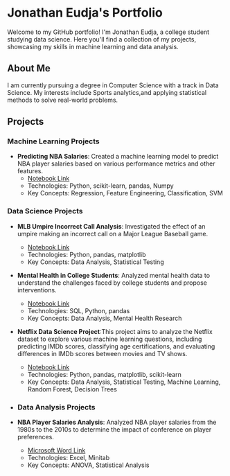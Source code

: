 # Jonathan Eudja's Portfolio

Welcome to my GitHub portfolio! I'm Jonathan Eudja, a college student studying data science. Here you'll find a collection of my projects, showcasing my skills in machine learning and data analysis.

## About Me
I am currently pursuing a degree in Computer Science with a track in Data Science. My interests include Sports analytics,and applying statistical methods to solve real-world problems.

## Projects

### Machine Learning Projects 
- **Predicting NBA Salaries**: Created a machine learning model to predict NBA player salaries based on various performance metrics and other features. 
  - [Notebook Link](https://github.com/jjthisguy/portfolio/blob/main/Notebooks/FinalReport_SP24_JE_BH%20(1).ipynb)
  - Technologies: Python, scikit-learn, pandas, Numpy
  - Key Concepts: Regression, Feature Engineering, Classification, SVM

### Data Science Projects
- **MLB Umpire Incorrect Call Analysis**: Investigated the effect of an umpire making an incorrect call on a Major League Baseball game.
  - [Notebook Link](https://github.com/jjthisguy/portfolio/blob/main/Notebooks/FinalReport_FA23_EH_MM_JE.ipynb)
  - Technologies: Python, pandas, matplotlib
  - Key Concepts: Data Analysis, Statistical Testing
- **Mental Health in College Students**: Analyzed mental health data to understand the challenges faced by college students and propose interventions.
  - [Notebook Link](https://github.com/jjthisguy/portfolio/blob/main/Notebooks/FinalReport_SP23_NG_JE_CR.ipynb)
  - Technologies: SQL, Python, pandas
  - Key Concepts: Data Analysis, Mental Health Research
- **Netflix Data Science Project**:This project aims to analyze the Netflix dataset to explore various machine learning questions, including predicting IMDb scores, classifying age certifications, and evaluating differences in IMDb scores between movies and TV shows.
  - [Notebook Link](https://github.com/jjthisguy/portfolio/blob/1c2b146ab644b1be75a45d7a0e037bbcee615c02/Notebooks/NetflixDataScienceProject%20(3).ipynb)
  - Technologies: Python, pandas, matplotlib, scikit-learn
  - Key Concepts: Data Analysis, Statistical Testing, Machine Learning, Random Forest, Decision Trees

- ### Data Analysis Projects
- **NBA Player Salaries Analysis**: Analyzed NBA player salaries from the 1980s to the 2010s to determine the impact of conference on player preferences.
  - [Microsoft Word Link](https://github.com/jjthisguy/portfolio/blob/main/Notebooks/Data%20Analysis%20Final%20Project%20Research%20Memo.docx)
  - Technologies: Excel, Minitab
  - Key Concepts: ANOVA, Statistical Analysis

